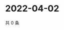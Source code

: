 # 2022-04-02

共 0 条

<!-- BEGIN WEIBO -->
<!-- 最后更新时间 Sat Apr 02 2022 10:53:00 GMT+0800 (China Standard Time) -->

<!-- END WEIBO -->
